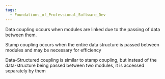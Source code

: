 ```yaml
---
tags:
  - Foundations_of_Professional_Software_Dev
---
```

Data coupling occurs when modules are linked due to the passing of data between them.

Stamp coupling occurs when the entire data structure is passed between modules and may be necessary for efficiency

Data-Structured coupling is similar to stamp coupling, but instead of the data-structure being passed between two modules, it is accessed separately by them